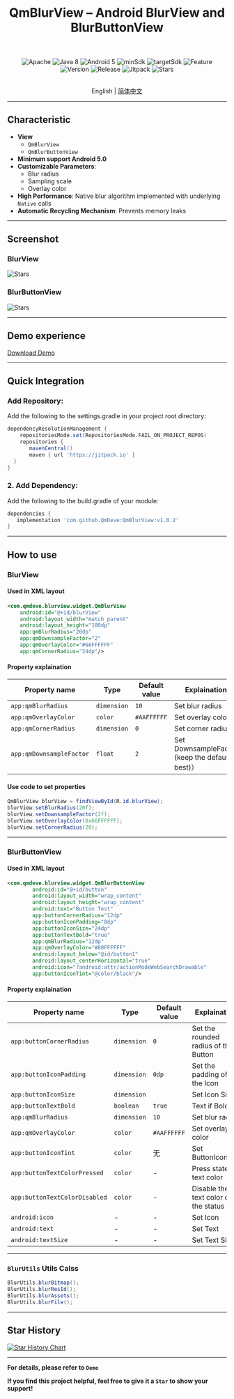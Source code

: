 <div align="center">
  
  # QmBlurView – Android BlurView and BlurButtonView
  
  <br>
  <br>
  <img src="https://img.shields.io/badge/License-Apache%202.0-blue.svg" alt="Apache"/>
  <img src="https://img.shields.io/badge/Java-8-orange" alt="Java 8"/>
  <img src="https://img.shields.io/badge/Android-5.0%2B-brightgreen.svg" alt="Android 5"/>
  <img src="https://img.shields.io/badge/minSdk-21-green" alt="minSdk"/>
  <img src="https://img.shields.io/badge/targetSdk-36-green" alt="targetSdk"/>
  <img src="https://img.shields.io/badge/🚀-Feature-purple" alt="Feature"/>
  <img src="https://img.shields.io/badge/Version-v1.0.2-blue" alt="Version"/>
  <img src="https://img.shields.io/badge/Release-v1.0.2-green" alt="Release"/>
  <img src="https://jitpack.io/v/QmDeve/QmBlurView.svg" alt="Jitpack"/>
  <img src="https://img.shields.io/github/stars/QmDeve/QmBlurView" alt="Stars"/>
  <br>
  <br>
  
   English | [简体中文](https://github.com/QmDeve/QmBlurView/blob/master/README_zh.md)
  
</div>

---
## Characteristic
- **View**
  - `QmBlurView`
  - `QmBlurButtonView`
- **Minimum support Android 5.0**
- **Customizable Parameters**:
  - Blur radius
  - Sampling scale
  - Overlay color
- **High Performance**: Native blur algorithm implemented with underlying `Native` calls
- **Automatic Recycling Mechanism**: Prevents memory leaks

---

## Screenshot
### BlurView
<img src="https://github.com/QmDeve/QmBlurView/blob/master/img/img1.jpg?raw=true" alt="Stars"/>

### BlurButtonView
<img src="https://github.com/QmDeve/QmBlurView/blob/master/img/img2.jpg?raw=true" alt="Stars"/>

---

## Demo experience
[Download Demo](https://github.com/QmDeve/QmBlurView/blob/master/app/release/app-release.apk)

---

## Quick Integration
### Add Repository:
Add the following to the settings.gradle in your project root directory:

```gradle
dependencyResolutionManagement {
    repositoriesMode.set(RepositoriesMode.FAIL_ON_PROJECT_REPOS)
    repositories {
       mavenCentral()
       maven { url 'https://jitpack.io' }
  }
}
```

### 2. Add Dependency:
Add the following to the build.gradle of your module:

```gradle
dependencies {
   implementation 'com.github.QmDeve:QmBlurView:v1.0.2'
}
```

---

## How to use
### BlurView
#### Used in XML layout
```xml
<com.qmdeve.blurview.widget.QmBlurView
    android:id="@+id/blurView"
    android:layout_width="match_parent"
    android:layout_height="100dp"
    app:qmBlurRadius="20dp"
    app:qmDownsampleFactor="2"
    app:qmOverlayColor="#66FFFFFF" 
    app:qmCornerRadius="24dp"/>
```

#### Property explaination

| Property name | Type | Default value | Explaination |
|--------|------|--------|------|
| `app:qmBlurRadius` | `dimension` | `10` | Set blur radius |
| `app:qmOverlayColor` | `color` | `#AAFFFFFF` | Set overlay color |
| `app:qmCornerRadius` | `dimension` | `0` | Set corner radius |
| `app:qmDownsampleFactor` | `float` | `2` | Set DownsampleFactor (keep the default best)） |

#### Use code to set properties
```java
QmBlurView blurView = findViewById(R.id.blurView);
blurView.setBlurRadius(20f);
blurView.setDownsampleFactor(2f);
blurView.setOverlayColor(0x66FFFFFF);
blurView.setCornerRadius(20);
```

---

### BlurButtonView
#### Used in XML layout
```xml
<com.qmdeve.blurview.widget.QmBlurButtonView
        android:id="@+id/button"
        android:layout_width="wrap_content"
        android:layout_height="wrap_content"
        android:text="Button Test"
        app:buttonCornerRadius="12dp"
        app:buttonIconPadding="8dp"
        app:buttonIconSize="24dp"
        app:buttonTextBold="true"
        app:qmBlurRadius="12dp"
        app:qmOverlayColor="#80FFFFFF"
        android:layout_below="@id/button1"
        android:layout_centerHorizontal="true"
        android:icon="?android:attr/actionModeWebSearchDrawable"
        app:buttonIconTint="@color/black"/>
```

#### Property explaination

| Property name | Type | Default value | Explaination |
|--------|------|--------|------|
| `app:buttonCornerRadius` | `dimension` | `0` | Set the rounded radius of the Button |
| `app:buttonIconPadding` | `dimension` | `0dp` | Set the padding of the Icon |
| `app:buttonIconSize` | `dimension` |  | Set Icon Size |
| `app:buttonTextBold` | `boolean` | `true` | Text if Bold |
| `app:qmBlurRadius` | `dimension` | `10` | Set blur radius |
| `app:qmOverlayColor` | `color` | `#AAFFFFFF` | Set overlay color |
| `app:buttonIconTint` | `color` | 无 | Set ButtonIconTint |
| `app:buttonTextColorPressed` | `color` | - | Press state text color |
| `app:buttonTextColorDisabled` | `color` | - | Disable the text color of the status |
| `android:icon` | - | - | Set Icon |
| `android:text` | - | - | Set Text |
| `android:textSize` | - | - | Set Text Size |

---

### `BlurUtils` Utils Calss
```java
BlurUtils.blurBitmap();
BlurUtils.blurResId();
BlurUtils.blurAssets();
BlurUtils.blurFile();
```

---

## Star History

[![Star History Chart](https://api.star-history.com/svg?repos=QmDeve/QmBlurView&type=date&legend=bottom-right)](https://www.star-history.com/#QmDeve/QmBlurView&type=date&legend=bottom-right)

---
**For details, please refer to `Demo`**

**If you find this project helpful, feel free to give it a `Star` to show your support!**
